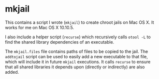 # mkjail
This contains a script I wrote (```mkjail```) to create chroot jails on Mac OS
X. It works for me on Mac OS X 10.10.5.

I also include a helper script (```recurse```) which recursively calls ```otool
-L``` to find the shared library dependencies of an executable.

The ```mkjail.files``` file contains paths of files to be copied to the jail.
The ```addtojail``` script can be used to easily add a new executable to that
file, which will include it in future ```mkjail``` executions. It calls
```recurse``` to ensure that all shared libraries it depends upon (directly or
indirectly) are also added.
